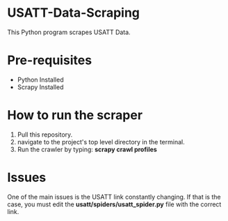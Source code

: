 # USATT-Data-Scraping
This Python program scrapes USATT Data.

# Pre-requisites
- Python Installed
- Scrapy Installed

# How to run the scraper

1. Pull this repository.
2. navigate to the project's top level directory in the terminal.
3. Run the crawler by typing: **scrapy crawl profiles**


# Issues
One of the main issues is the USATT link constantly changing. If that is the case, you must edit the **usatt/spiders/usatt_spider.py** file with the correct link. 
